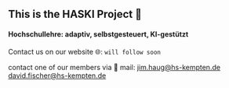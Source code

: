 ## This is the HASKI Project 👋
#### Hochschullehre: adaptiv, selbstgesteuert, KI-gestützt

Contact us on our website 🌐: ```will follow soon```

contact one of our members via 📧 mail:
jim.haug@hs-kempten.de
david.fischer@hs-kempten.de
<!--

**Here are some ideas to get you started:**

🙋‍♀️ A short introduction - what is your organization all about?
🌈 Contribution guidelines - how can the community get involved?
👩‍💻 Useful resources - where can the community find your docs? Is there anything else the community should know?
🍿 Fun facts - what does your team eat for breakfast?
🧙 Remember, you can do mighty things with the power of [Markdown](https://docs.github.com/github/writing-on-github/getting-started-with-writing-and-formatting-on-github/basic-writing-and-formatting-syntax)
-->
